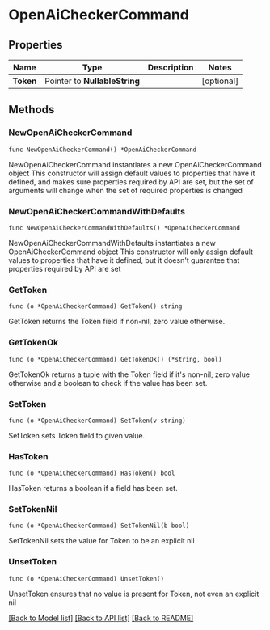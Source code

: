 # OpenAiCheckerCommand

## Properties

Name | Type | Description | Notes
------------ | ------------- | ------------- | -------------
**Token** | Pointer to **NullableString** |  | [optional] 

## Methods

### NewOpenAiCheckerCommand

`func NewOpenAiCheckerCommand() *OpenAiCheckerCommand`

NewOpenAiCheckerCommand instantiates a new OpenAiCheckerCommand object
This constructor will assign default values to properties that have it defined,
and makes sure properties required by API are set, but the set of arguments
will change when the set of required properties is changed

### NewOpenAiCheckerCommandWithDefaults

`func NewOpenAiCheckerCommandWithDefaults() *OpenAiCheckerCommand`

NewOpenAiCheckerCommandWithDefaults instantiates a new OpenAiCheckerCommand object
This constructor will only assign default values to properties that have it defined,
but it doesn't guarantee that properties required by API are set

### GetToken

`func (o *OpenAiCheckerCommand) GetToken() string`

GetToken returns the Token field if non-nil, zero value otherwise.

### GetTokenOk

`func (o *OpenAiCheckerCommand) GetTokenOk() (*string, bool)`

GetTokenOk returns a tuple with the Token field if it's non-nil, zero value otherwise
and a boolean to check if the value has been set.

### SetToken

`func (o *OpenAiCheckerCommand) SetToken(v string)`

SetToken sets Token field to given value.

### HasToken

`func (o *OpenAiCheckerCommand) HasToken() bool`

HasToken returns a boolean if a field has been set.

### SetTokenNil

`func (o *OpenAiCheckerCommand) SetTokenNil(b bool)`

 SetTokenNil sets the value for Token to be an explicit nil

### UnsetToken
`func (o *OpenAiCheckerCommand) UnsetToken()`

UnsetToken ensures that no value is present for Token, not even an explicit nil

[[Back to Model list]](../README.md#documentation-for-models) [[Back to API list]](../README.md#documentation-for-api-endpoints) [[Back to README]](../README.md)


